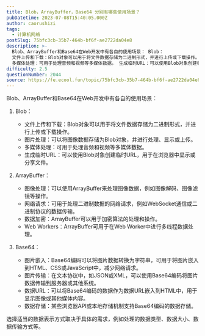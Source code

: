 ```yaml
---
title: Blob，ArrayBuffer，Base64 分别有哪些使用场景？
pubDatetime: 2023-07-08T15:40:05.000Z
author: caorushizi
tags:
  - 计算机网络
postSlug: 75bfc3cb-35b7-464b-bf6f-ae2722da04e8
description: >-
  Blob、ArrayBuffer和Base64在Web开发中有各自的使用场景： Blob：
  文件上传和下载：Blob对象可以用于将文件数据存储为二进制形式，并进行上传或下载操作。 图片处理：可以将图像数据存储为Blob对象，并进行处理、显示或上传。
  多媒体处理：可用于处理音频和视频等多媒体数据。 生成临时URL：可以使用Blob对象创建临时URL，用于在浏览器中显示或分享文件。 ArrayBuff
difficulty: 2.5
questionNumber: 2044
source: https://fe.ecool.fun/topic/75bfc3cb-35b7-464b-bf6f-ae2722da04e8
---
```


Blob、ArrayBuffer和Base64在Web开发中有各自的使用场景：

1. Blob：
   - 文件上传和下载：Blob对象可以用于将文件数据存储为二进制形式，并进行上传或下载操作。
   - 图片处理：可以将图像数据存储为Blob对象，并进行处理、显示或上传。
   - 多媒体处理：可用于处理音频和视频等多媒体数据。
   - 生成临时URL：可以使用Blob对象创建临时URL，用于在浏览器中显示或分享文件。

2. ArrayBuffer：
   - 图像处理：可以使用ArrayBuffer来处理图像数据，例如图像解码、图像滤镜等操作。
   - 网络请求：可用于处理二进制数据的网络请求，例如WebSocket通信或二进制协议的数据传输。
   - 数据加密：ArrayBuffer可以用于加密算法的处理和操作。
   - Web Workers：ArrayBuffer可用于在Web Worker中进行多线程数据处理。

3. Base64：
   - 图片嵌入：Base64编码可以将图片数据转换为字符串，可用于将图片嵌入到HTML、CSS或JavaScript中，减少网络请求。
   - 图片传输：在文本协议中，如JSON或XML，可以使用Base64编码将图片数据传输到服务器或其他系统。
   - 数据URL：可以将Base64编码的数据作为数据URL嵌入到HTML中，用于显示图像或其他媒体内容。
   - 数据存储：某些浏览器API或本地存储机制支持Base64编码的数据存储。

选择适当的数据表示方式取决于具体的需求，例如处理的数据类型、数据大小、数据传输方式等。
